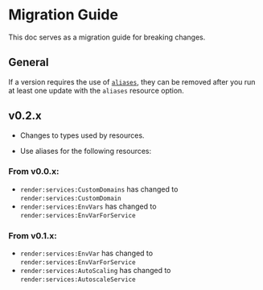 # Migration Guide

This doc serves as a migration guide for breaking changes.

## General

If a version requires the use of [`aliases`](https://www.pulumi.com/docs/concepts/options/aliases/),
they can be removed after you run at least one update with the `aliases`
resource option.

## v0.2.x

- Changes to types used by resources.

- Use aliases for the following resources:

### From v0.0.x:

- `render:services:CustomDomains` has changed to `render:services:CustomDomain`
- `render:services:EnvVars` has changed to `render:services:EnvVarForService`

### From v0.1.x:

- `render:services:EnvVar` has changed to `render:services:EnvVarForService`
- `render:services:AutoScaling` has changed to `render:services:AutoscaleService`
